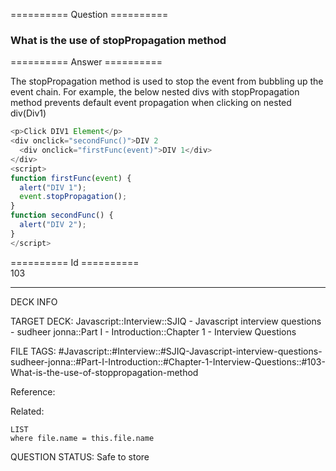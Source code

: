 ========== Question ==========  

### What is the use of stopPropagation method  

========== Answer ==========  

The stopPropagation method is used to stop the event from bubbling up the event chain. For example, the below nested divs with stopPropagation method prevents default event propagation when clicking on nested div(Div1)

```javascript
<p>Click DIV1 Element</p>
<div onclick="secondFunc()">DIV 2
  <div onclick="firstFunc(event)">DIV 1</div>
</div>
<script>
function firstFunc(event) {
  alert("DIV 1");
  event.stopPropagation();
}
function secondFunc() {
  alert("DIV 2");
}
</script>
```

========== Id ==========  
103

---

DECK INFO

TARGET DECK: Javascript::Interview::SJIQ - Javascript interview questions - sudheer jonna::Part I - Introduction::Chapter 1 - Interview Questions

FILE TAGS: #Javascript::#Interview::#SJIQ-Javascript-interview-questions-sudheer-jonna::#Part-I-Introduction::#Chapter-1-Interview-Questions::#103-What-is-the-use-of-stoppropagation-method

Reference:

Related:

```dataview
LIST
where file.name = this.file.name
```

QUESTION STATUS: Safe to store
